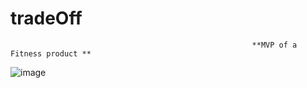 # tradeOff
                                                          **MVP of a Fitness product **
![image](https://github.com/user-attachments/assets/2853e9a0-7718-419e-b0f3-294295bb613b)
